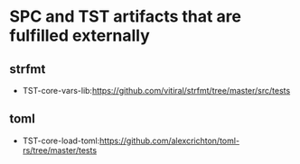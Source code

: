 
# SPC and TST artifacts that are fulfilled externally

## strfmt
- TST-core-vars-lib:<https://github.com/vitiral/strfmt/tree/master/src/tests>

## toml
- TST-core-load-toml:<https://github.com/alexcrichton/toml-rs/tree/master/tests>
